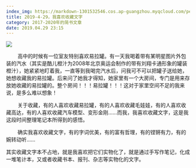 ```yaml
---
index_img: https://markdown-1301532546.cos.ap-guangzhou.myqcloud.com/peipei_blog/20210921144838.jpeg
title: 2019-4-29，我喜欢收藏文字
category: 2017-2020年的简书文章
date: 2019.04.29 23:15
---
```


![](https://markdown-1301532546.cos.ap-guangzhou.myqcloud.com/peipei_blog/20210921144838.jpeg)  



        高中的时候有一位室友特别喜欢易拉罐。有一天我喝着带有某明星图片外包装的汽水（其实是酷儿橙汁为2008年北京奥运会制作的带有刘翔卡通形象的罐装橙汁），她紧紧地盯着我，一直等到我喝完汽水后，问我可不可以把罐子送给她，她想收藏我的易拉罐。后来问了她我才得知，她家里有一个大房间，专门是用来存放她收藏的易拉罐的。整个房间！！！易拉罐！！！这对于家里空间不足的我来说，是多么难以想象！ 

        关于收藏，有的人喜欢收藏易拉罐，有的人喜欢收藏毛娃娃，有的人喜欢收藏高达，有的人喜欢收藏汽车模型、变形金刚……而我，我喜欢收藏文字，这是我这段时间整理笔记本所得到的感悟。  

        确实我喜欢收藏文字，有的字词优美，有的富有哲理，有的铿锵有力，有的婉转动听……

​        其实收藏文字本不占地，就是我喜欢把它们实物化了，就是通过手写作笔记，化成一堆笔计本，又或者收藏书本、报刊、杂志等实物化的文字。